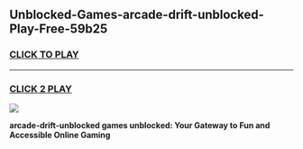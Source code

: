 
## Unblocked-Games-arcade-drift-unblocked-Play-Free-59b25
<h3>
<a href="https://premium76.site?title=arcade-drift-unblocked&ref=20M">CLICK TO PLAY</a></h3>
<hr>

<h3>
<a href="https://premium76.site?title=arcade-drift-unblocked&ref=20M">CLICK 2 PLAY</a>
  
</h3>

<a href="https://premium76.site?title=arcade-drift-unblocked&ref=19M"><img src="https://clearcache.store/games.png"></a>


**arcade-drift-unblocked games unblocked: Your Gateway to Fun and Accessible Online Gaming**
